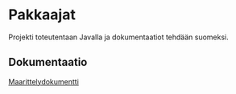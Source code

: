# Pakkaajat
Projekti toteutentaan Javalla ja dokumentaatiot tehdään suomeksi.

## Dokumentaatio
[Maarittelydokumentti](https://github.com/Jarkkorm/tiralabra/blob/main/Dokumentaatio/maarittelydokumentti.md)
